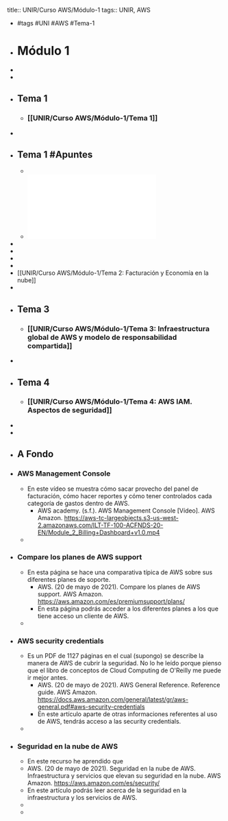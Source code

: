 title:: UNIR/Curso AWS/Módulo-1
tags:: UNIR, AWS

- #tags #UNI #AWS #Tema-1
- # Módulo 1
-
-
- ## Tema 1
	- ### [[UNIR/Curso AWS/Módulo-1/Tema 1]]
-
- ## Tema 1 #Apuntes
	-
	- ![UNIR-AWS_Modulo-1.pdf](../assets/UNIR-AWS_Modulo-1_1664869606733_0.pdf)
-
-
-
-
- [[UNIR/Curso AWS/Módulo-1/Tema 2: Facturación y Economía en la nube]]
-
- ## Tema 3
	- ### [[UNIR/Curso AWS/Módulo-1/Tema 3: Infraestructura global de AWS y modelo de responsabilidad compartida]]
-
- ## Tema 4
	- ### [[UNIR/Curso AWS/Módulo-1/Tema 4: AWS IAM. Aspectos de seguridad]]
-
-
- ## A Fondo
- ### AWS Management Console
	- En este vídeo se muestra cómo sacar provecho del panel de facturación, cómo hacer reportes y cómo tener controlados cada categoría de gastos dentro de AWS.
		- AWS academy. (s.f.). AWS Management Console [Vídeo]. AWS Amazon.
		  https://aws-tc-largeobjects.s3-us-west-2.amazonaws.com/ILT-TF-100-ACFNDS-20-EN/Module_2_Billing+Dashboard+v1.0.mp4
	-
- ### Compare los planes de AWS support
	- En esta página se hace una comparativa típica de AWS sobre sus diferentes planes de soporte.
		- AWS. (20 de mayo de 2021). Compare los planes de AWS support. AWS Amazon.
		  https://aws.amazon.com/es/premiumsupport/plans/
		- En esta página podrás acceder a los diferentes planes a los que tiene acceso un cliente
		  de AWS.
	-
- ### AWS security credentials
	- Es un PDF de 1127 páginas en el cual (supongo) se describe la manera de AWS de cubrir la seguridad. No lo he leído porque pienso que el libro de conceptos de Cloud Computing de O'Reilly me puede ir mejor antes.
		- AWS. (20 de mayo de 2021). AWS General Reference. Reference guide. AWS Amazon.
		  https://docs.aws.amazon.com/general/latest/gr/aws-general.pdf#aws-security-credentials
		- En este artículo aparte de otras informaciones referentes al uso de AWS, tendrás
		  acceso a las security credentials.
	-
- ### Seguridad en la nube de AWS
	- En este recurso he aprendido que
	- AWS. (20 de mayo de 2021). Seguridad en la nube de AWS.
	  Infraestructura y servicios que elevan su seguridad en la nube. AWS Amazon.
	  https://aws.amazon.com/es/security/
	- En este artículo podrás leer acerca de la seguridad en la infraestructura y los servicios
	  de AWS.
	-
	-